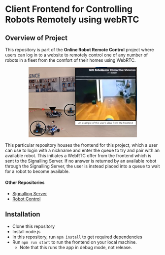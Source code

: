 # Client Frontend for Controlling Robots Remotely using webRTC

## Overview of Project
This repository is part of the **Online Robot Remote Control** project where users can log in to a website to remotely control one of any number of robots in a fleet from the comfort of their homes using WebRTC. 

<p align="center">
    <img width="70%" alt="Preview of gameplay" src="./docs/preview.png">
</p>

This particular repository houses the frontend for this project, which a user can use to login with a nickname and enter the queue to try and pair with an available robot. This initiates a WebRTC offer from the frontend which is sent to the Signalling Server. If no answer is returned by an available robot through the Signalling Server, the user is instead placed into a queue to wait for a robot to become available.

#### Other Repositories
- [Signalling Server](https://github.com/nusrobomaster/NUS_RoboMaster_Signalling_Server)
- [Robot Control](https://github.com/nusrobomaster/RoboMaster_S1_Web_Remote)

## Installation
- Clone this repository
- Install node.js
- In this repository, run `npm install` to get required dependencies
- Run `npm run start` to run the frontend on your local machine.
    - Note that this runs the app in debug mode, not release.